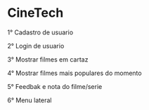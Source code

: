 # CineTech

1° Cadastro de usuario

2° Login de usuario

3° Mostrar filmes em cartaz

4° Mostrar filmes mais populares do momento

5° Feedbak e nota do filme/serie

6° Menu lateral

